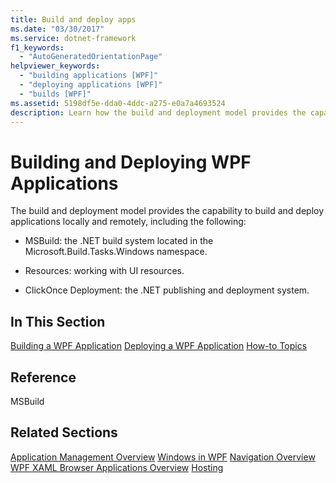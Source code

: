 ```yaml
---
title: Build and deploy apps
ms.date: "03/30/2017"
ms.service: dotnet-framework
f1_keywords: 
  - "AutoGeneratedOrientationPage"
helpviewer_keywords: 
  - "building applications [WPF]"
  - "deploying applications [WPF]"
  - "builds [WPF]"
ms.assetid: 5198df5e-dda0-4ddc-a275-e0a7a4693524
description: Learn how the build and deployment model provides the capability to build and deploy applications locally and remotely.
---
```

# Building and Deploying WPF Applications

The build and deployment model provides the capability to build and deploy applications locally and remotely, including the following:

- MSBuild: the .NET build system located in the Microsoft.Build.Tasks.Windows namespace.

- Resources: working with UI resources.

- ClickOnce Deployment: the .NET publishing and deployment system.

## In This Section

[Building a WPF Application](building-a-wpf-application-wpf.md)
[Deploying a WPF Application](deploying-a-wpf-application-wpf.md)
[How-to Topics](build-and-deploy-how-to-topics.md)

## Reference

MSBuild

## Related Sections

[Application Management Overview](application-management-overview.md)
  [Windows in WPF](windows-in-wpf-applications.md)
  [Navigation Overview](navigation-overview.md)
  [WPF XAML Browser Applications Overview](wpf-xaml-browser-applications-overview.md)
  [Hosting](hosting-wpf-applications.md)
